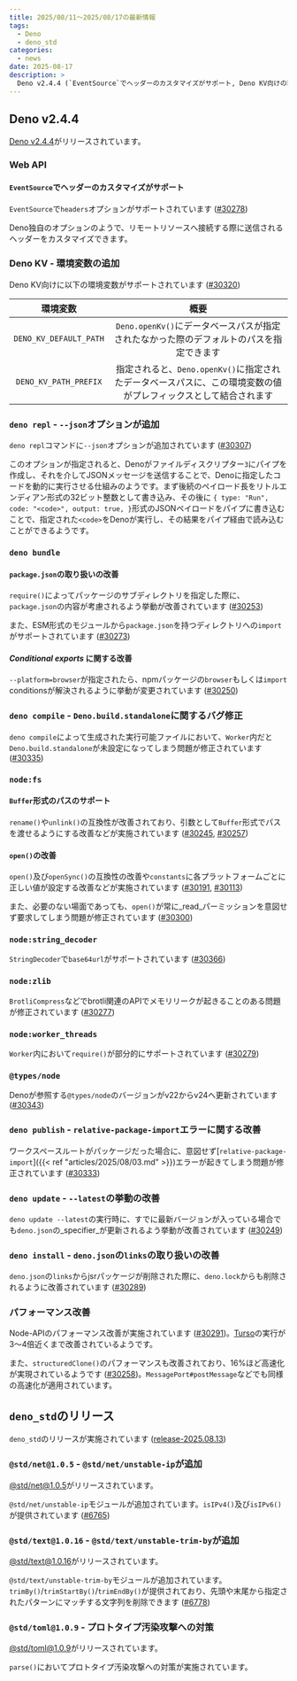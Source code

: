 ```yaml
---
title: 2025/08/11〜2025/08/17の最新情報
tags:
  - Deno
  - deno_std
categories:
  - news
date: 2025-08-17
description: >
  Deno v2.4.4 (`EventSource`でヘッダーのカスタマイズがサポート, Deno KV向けの環境変数の追加, `deno repl`で`--json`がサポート, など), `@std/net@1.0.5` (`@std/net/unstable-ip`が追加), `@std/text@1.0.16` (`@std/text/unstable-trim-by`が追加), `@std/toml@1.0.9` (プロトタイプ汚染攻撃への対策)
---
```


## Deno v2.4.4

[Deno v2.4.4](https://github.com/denoland/deno/releases/tag/v2.4.4)がリリースされています。

### Web API

#### `EventSource`でヘッダーのカスタマイズがサポート

`EventSource`で`headers`オプションがサポートされています ([#30278](https://github.com/denoland/deno/pull/30278))

Deno独自のオプションのようで、リモートリソースへ接続する際に送信されるヘッダーをカスタマイズできます。

### Deno KV - 環境変数の追加

Deno KV向けに以下の環境変数がサポートされています ([#30320](https://github.com/denoland/deno/pull/30320))

|環境変数|概要|
|:---:|:---:|
|`DENO_KV_DEFAULT_PATH`|`Deno.openKv()`にデータベースパスが指定されたなかった際のデフォルトのパスを指定できます|
|`DENO_KV_PATH_PREFIX`| 指定されると、`Deno.openKv()`に指定されたデータベースパスに、この環境変数の値がプレフィックスとして結合されます|

### `deno repl` - `--json`オプションが追加

`deno repl`コマンドに`--json`オプションが追加されています ([#30307](https://github.com/denoland/deno/pull/30307))

このオプションが指定されると、Denoがファイルディスクリプター`3`にパイプを作成し、それを介してJSONメッセージを送信することで、Denoに指定したコードを動的に実行させる仕組みのようです。まず後続のペイロード長をリトルエンディアン形式の32ビット整数として書き込み、その後に `{ type: "Run", code: "<code>", output: true, }`形式のJSONペイロードをパイプに書き込むことで、指定された`<code>`をDenoが実行し、その結果をパイプ経由で読み込むことができるようです。

### `deno bundle`

#### `package.json`の取り扱いの改善

`require()`によってパッケージのサブディレクトリを指定した際に、`package.json`の内容が考慮されるよう挙動が改善されています ([#30253](https://github.com/denoland/deno/pull/30253))

また、ESM形式のモジュールから`package.json`を持つディレクトリへの`import`がサポートされています ([#30273](https://github.com/denoland/deno/pull/30273))

#### _Conditional exports_ に関する改善

`--platform=browser`が指定されたら、npmパッケージの`browser`もしくは`import` conditionsが解決されるように挙動が変更されています ([#30250](https://github.com/denoland/deno/pull/30250))

### `deno compile` - `Deno.build.standalone`に関するバグ修正

`deno compile`によって生成された実行可能ファイルにおいて、`Worker`内だと`Deno.build.standalone`が未設定になってしまう問題が修正されています ([#30335](https://github.com/denoland/deno/pull/30335))

### `node:fs`

#### `Buffer`形式のパスのサポート

`rename()`や`unlink()`の互換性が改善されており、引数として`Buffer`形式でパスを渡せるようにする改善などが実施されています ([#30245](https://github.com/denoland/deno/pull/30245), [#30257](https://github.com/denoland/deno/pull/30257))

#### `open()`の改善

`open()`及び`openSync()`の互換性の改善や`constants`に各プラットフォームごとに正しい値が設定する改善などが実施されています ([#30191](https://github.com/denoland/deno/pull/30191), [#30113](https://github.com/denoland/deno/pull/30113))

また、必要のない場面であっても、`open()`が常に_read_パーミッションを意図せず要求してしまう問題が修正されています ([#30300](https://github.com/denoland/deno/pull/30300))

### `node:string_decoder`

`StringDecoder`で`base64url`がサポートされています ([#30366](https://github.com/denoland/deno/pull/30366))

### `node:zlib`

`BrotliCompress`などでbrotli関連のAPIでメモリリークが起きることのある問題が修正されています ([#30277](https://github.com/denoland/deno/pull/30277))

### `node:worker_threads`

`Worker`内において`require()`が部分的にサポートされています ([#30279](https://github.com/denoland/deno/pull/30279))

### `@types/node`

Denoが参照する`@types/node`のバージョンがv22からv24へ更新されています ([#30343](https://github.com/denoland/deno/pull/30343))

### `deno publish` - `relative-package-import`エラーに関する改善

ワークスペースルートがパッケージだった場合に、意図せず[`relative-package-import`]({{< ref "articles/2025/08/03.md" >}})エラーが起きてしまう問題が修正されています ([#30333](https://github.com/denoland/deno/pull/30333))

### `deno update` - `--latest`の挙動の改善

`deno update --latest`の実行時に、すでに最新バージョンが入っている場合でも`deno.json`の_specifier_が更新されるよう挙動が改善されています ([#30249](https://github.com/denoland/deno/pull/30249))

### `deno install` - `deno.json`の`links`の取り扱いの改善

`deno.json`の`links`からjsrパッケージが削除された際に、`deno.lock`からも削除されるように改善されています ([#30289](https://github.com/denoland/deno/pull/30289))

### パフォーマンス改善

Node-APIのパフォーマンス改善が実施されています ([#30291](https://github.com/denoland/deno/pull/30291))。[Turso](https://github.com/tursodatabase/turso)の実行が3〜4倍近くまで改善されているようです。

また、`structuredClone()`のパフォーマンスも改善されており、16%ほど高速化が実現されているようです ([#30258](https://github.com/denoland/deno/pull/30258))。`MessagePort#postMessage`などでも同様の高速化が適用されています。

## `deno_std`のリリース

`deno_std`のリリースが実施されています ([release-2025.08.13](https://github.com/denoland/std/releases/tag/release-2025.08.13))

### `@std/net@1.0.5` - `@std/net/unstable-ip`が追加

[@std/net@1.0.5](https://jsr.io/@std/net@1.0.5)がリリースされています。

`@std/net/unstable-ip`モジュールが追加されています。`isIPv4()`及び`isIPv6()`が提供されています ([#6765](https://github.com/denoland/std/pull/6765))

### `@std/text@1.0.16` - `@std/text/unstable-trim-by`が追加

[@std/text@1.0.16](https://jsr.io/@std/text@1.0.16)がリリースされています。

`@std/text/unstable-trim-by`モジュールが追加されています。`trimBy()`/`trimStartBy()`/`trimEndBy()`が提供されており、先頭や末尾から指定されたパターンにマッチする文字列を削除できます ([#6778](https://github.com/denoland/std/pull/6778))

### `@std/toml@1.0.9` - プロトタイプ汚染攻撃への対策

[@std/toml@1.0.9](https://jsr.io/@std/toml@1.0.9)がリリースされています。

`parse()`においてプロトタイプ汚染攻撃への対策が実施されています。
